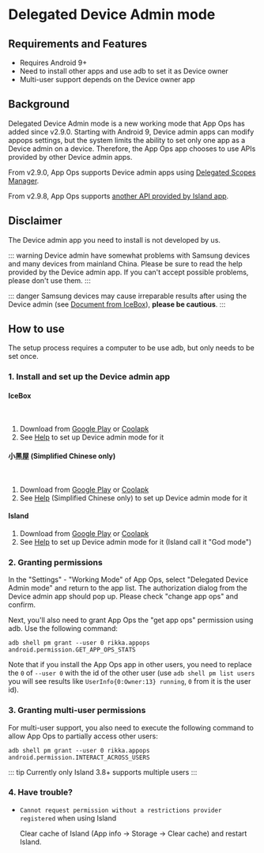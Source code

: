 # Delegated Device Admin mode

## Requirements and Features

* Requires Android 9+
* Need to install other apps and use adb to set it as Device owner
* Multi-user support depends on the Device owner app

## Background

Delegated Device Admin mode is a new working mode that App Ops has added since v2.9.0. Starting with Android 9, Device admin apps can modify appops settings, but the system limits the ability to set only one app as a Device admin on a device. Therefore, the App Ops app chooses to use APIs provided by other Device admin apps.

From v2.9.0, App Ops supports Device admin apps using [Delegated Scopes Manager](https://github.com/heruoxin/Delegated-Scopes-Manager).

From v2.9.8, App Ops supports [another API provided by Island app](https://island.oasisfeng.com/api).

## Disclaimer

The Device admin app you need to install is not developed by us.

::: warning
Device admin have somewhat problems with Samsung devices and many devices from mainland China. Please be sure to read the help provided by the Device admin app. If you can't accept possible problems, please don't use them.
:::

::: danger
Samsung devices may cause irreparable results after using the Device admin (see [Document from IceBox](https://iceboxdoc.catchingnow.com/Device%20Owner%20%E4%B8%89%E6%98%9F%E7%89%B9%E5%88%AB%E8%AF%B4%E6%98%8E)), **please be cautious**.
:::

## How to use

The setup process requires a computer to be use adb, but only needs to be set once.

### 1. Install and set up the Device admin app

#### IceBox
  
1. Download from [Google Play](https://play.google.com/store/apps/details?id=com.catchingnow.icebox) or [Coolapk](https://www.coolapk.com/apk/com.catchingnow.icebox)
2. See [Help](https://iceboxdoc.catchingnow.com/Device%20Owner%20(Non%20Root)%20Setup) to set up Device admin mode for it

#### 小黑屋 (Simplified Chinese only)
  
1. Download from [Google Play](https://play.google.com/store/apps/details?id=web1n.stopapp) or [Coolapk](https://www.coolapk.com/apk/web1n.stopapp )
2. See [Help](https://github.com/web1n/Stopapp-Docs/blob/master/Device%20Owner%20%EF%BC%88%E5%85%8D%20root%EF%BC%89%E6%A8%A1%E5%BC%8F%E8%AE%BE%E7%BD%AE.md) (Simplified Chinese only) to set up Device admin mode for it

#### Island

1. Download from [Google Play](https://play.google.com/store/apps/details?id=https://island.oasisfeng.com/setup) or [Coolapk](https://www.coolapk.com/apk/https://island.oasisfeng.com/setup)
2. See [Help](https://island.oasisfeng.com/setup) to set up Device admin mode for it (Island call it "God mode")

### 2. Granting permissions

In the "Settings" - "Working Mode" of App Ops, select "Delegated Device Admin mode" and return to the app list. The authorization dialog from the Device admin app should pop up. Please check "change app ops" and confirm.

Next, you'll also need to grant App Ops the "get app ops" permission using adb. Use the following command:

```
adb shell pm grant --user 0 rikka.appops android.permission.GET_APP_OPS_STATS
```

Note that if you install the App Ops app in other users, you need to replace the `0` of `--user 0` with the id of the other user (use `adb shell pm list users` you will see results like `UserInfo{0:Owner:13} running`, `0` from it is the user id).

### 3. Granting multi-user permissions

For multi-user support, you also need to execute the following command to allow App Ops to partially access other users:

```
adb shell pm grant --user 0 rikka.appops android.permission.INTERACT_ACROSS_USERS
```

::: tip
Currently only Island 3.8+ supports multiple users
:::

### 4. Have trouble?

* `Cannot request permission without a restrictions provider registered` when using Island

  Clear cache of Island (App info -> Storage -> Clear cache) and restart Island.